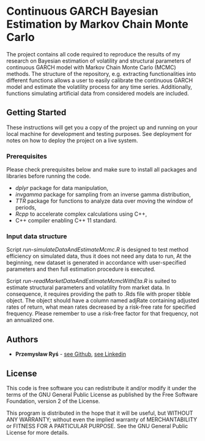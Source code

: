 # Continuous GARCH Bayesian Estimation by Markov Chain Monte Carlo

The project contains all code required to reproduce the results of my research on Bayesian estimation of volatility and structural parameters of continuous GARCH model with Markov Chain Monte Carlo (MCMC) methods. The structure of the repository, e.g. extracting functionalities into different functions allows a user to easily calibrate the continuous GARCH model and estimate the volatility process for any time series. Additionally, functions simulating artificial data from considered models are included.

## Getting Started

These instructions will get you a copy of the project up and running on your local machine for development and testing purposes. See deployment for notes on how to deploy the project on a live system.

### Prerequisites

Please check prerequisites below and make sure to install all packages and libraries before running the code.

- *dplyr* package for data manipulation,
- *invgamma* package for sampling from an inverse gamma distribution,
- *TTR* package for functions to analyze data over moving the window of periods,
- *Rcpp* to accelerate complex calculations using C++,
- C++ compiler enabling C++ 11 standard.

### Input data structure

Script *run-simulateDataAndEstimateMcmc.R* is designed to test method efficiency on simulated data, thus it does not need any data to run, At the beginning, new dataset is generated in accordance with user-specified parameters and then full estimation procedure is executed.

Script *run-readMarketDataAndEstimateMcmcWithEta.R* is suited to estimate structural parameters and volatility from market data. In consequence, it requires providing the path to .Rds file with proper tibble object. The object should have a column named adjRate containing adjusted rates of return, what mean rates decreased by a risk-free rate for specified frequency. Please remember to use a risk-free factor for that frequency, not an annualized one. 

## Authors

* **Przemysław Ryś** - [see Github](https://github.com/PrzemyslawRys), [see Linkedin](https://www.linkedin.com/in/przemyslawrys/)

## License

This code is free software you can redistribute it and/or modify it under the terms of the GNU General Public License as published by the Free Software Foundation, version 2 of the License.

This program is distributed in the hope that it will be useful, but WITHOUT ANY WARRANTY; without even the implied warranty of MERCHANTABILITY or FITNESS FOR A PARTICULAR PURPOSE. See the
GNU General Public License for more details.

